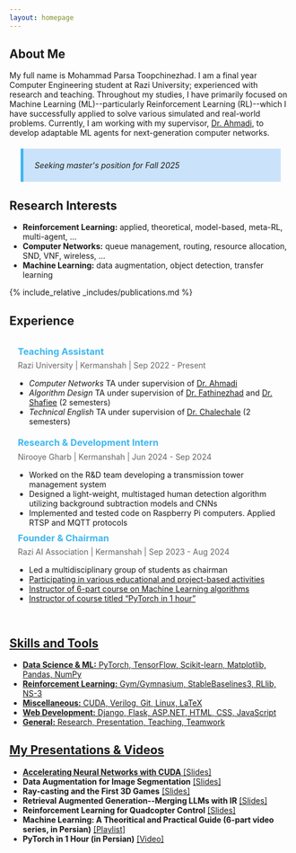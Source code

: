 ```yaml
---
layout: homepage
---
```


## About Me

My full name is Mohammad Parsa Toopchinezhad. I am a final year Computer Engineering student at Razi University; experienced with research and teaching. Throughout my studies, I have primarily focused on Machine Learning (ML)--particularly Reinforcement Learning (RL)--which I have successfully applied to solve various simulated and real-world problems. Currently, I am working with my supervisor, [Dr. Ahmadi](https://scholar.google.com/citations?user=nLI3EwoAAAAJ&hl=en), to develop adaptable ML agents for next-generation computer networks. 

<div style="background-color:rgba(1, 121, 236, 0.2); border-left:5px solid #3eb7f0; margin:20px; padding:7px 10px 7px 20px; font-style:italic;">

Seeking master's position for Fall 2025

</div>

## Research Interests

- **Reinforcement Learning:** applied, theoretical, model-based, meta-RL, multi-agent, ...
- **Computer Networks:** queue management, routing, resource allocation, SND, VNF, wireless, ...
- **Machine Learning:** data augmentation, object detection, transfer learning

{% include_relative _includes/publications.md %}

## Experience


<div style="
    border-radius: 5px;
    padding: 15px;
    background-color:transparent;
">
    <h3 style="color: #3eb7f0; margin-top: 0px;">
        Teaching Assistant
    </h3>
    <p style="color: #666; margin-bottom: 15px; margin-top: -10px">Razi University | Kermanshah | Sep 2022 - Present</p>
    <ul style="list-style-type: disc; padding-left: 20px; ">
        <li><i>Computer Networks</i> TA under supervision of <a href="https://scholar.google.com/citations?user=nLI3EwoAAAAJ&hl=en">Dr. Ahmadi</a></li>
                <li><i>Algorithm Design</i> TA under supervision of <a href="https://scholar.google.com/citations?user=0-MY9rYAAAAJ&hl=en">Dr. Fathinezhad</a> and <a href="https://scholar.google.com/citations?hl=en&user=PPq5ipEAAAAJ&">Dr. Shafiee</a> (2 semesters)</li>
        <li><i>Technical English</i> TA under supervision of <a href="https://scholar.google.com/citations?hl=en&user=C1-FBkUAAAAJ&">Dr. Chalechale</a> (2 semesters)</li>        
    </ul>
</div>


<div style="
    border-radius: 5px;
    padding: 15px;
    background-color:transparent;
">
    <h3 style="color: #3eb7f0; margin-top: -25px;">
        Research & Development Intern
    </h3>
    <p style="color: #666; margin-bottom: 15px; margin-top: -10px">Nirooye Gharb | Kermanshah | Jun 2024 - Sep 2024</p>
    <ul style="list-style-type: disc; padding-left: 20px;">
        <li>Worked on the R&D team developing a transmission tower management system </li>
        <li>Designed a light-weight, multistaged human detection algorithm utilizing background subtraction models and CNNs</li>
        <li>Implemented and tested code on Raspberry Pi computers. Applied RTSP and MQTT protocols</li>
    </ul>
</div>


<div style="
    border-radius: 5px;
    padding: 15px;
    background-color:transparent;
">
    <h3 style="color: #3eb7f0; margin-top: -35px;">
        Founder & Chairman
    </h3>
    <p style="color: #666; margin-bottom: 15px; margin-top: -10px">Razi AI Association | Kermanshah | Sep 2023 - Aug 2024</p>
    <ul style="list-style-type: disc; padding-left: 20px;">
        <li>Led a multidisciplinary group of students as chairman <a href="https://razi-aia.ir/en/"></li>
        <li>Participating in various educational and project-based activities</li>
        <li>Instructor of 6-part course on Machine Learning algorithms</li>
        <li>Instructor of course titled “PyTorch in 1 hour”</li>
    </ul>
</div>



## Skills and Tools

- **Data Science & ML:** PyTorch, TensorFlow, Scikit-learn, Matplotlib, Pandas, NumPy
- **Reinforcement Learning:** Gym/Gymnasium, StableBaselines3, RLlib, NS-3
- **Miscellaneous:** CUDA, Verilog, Git, Linux, LaTeX
- **Web Development:** Django, Flask, ASP.NET, HTML, CSS, JavaScript
- **General:** Research, Presentation, Teaching, Teamwork



## My Presentations & Videos

- **Accelerating Neural Networks with CUDA** <a href="https://procedurally-generated-human.github.io/assets/files/slides/CuDNN-Presentation.pdf">[Slides]</a>
- **Data Augmentation for Image Segmentation** <a href="https://procedurally-generated-human.github.io/assets/files/slides/Segmentation-Presentation.pdf">[Slides]</a>
- **Ray-casting and the First 3D Games** <a href="https://procedurally-generated-human.github.io/assets/files/slides/Raycasting-Presentation.pdf">[Slides]</a>
- **Retrieval Augmented Generation--Merging LLMs with IR** <a href="https://procedurally-generated-human.github.io/assets/files/slides/RAG-Presentation.pdf">[Slides]</a>
- **Reinforcement Learning for Quadcopter Control** <a href="https://procedurally-generated-human.github.io/assets/files/slides/TinyRL-Presentation.pdf">[Slides]</a>
- **Machine Learning: A Theoritical and Practical Guide (6-part video series, in Persian)** <a href="https://www.aparat.com/v/2by7z?playlist=10389154">[Playlist]</a>
- **PyTorch in 1 Hour (in Persian)** <a href="https://www.aparat.com/v/i192s36">[Video]</a>
